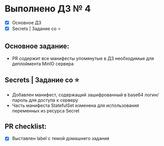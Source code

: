 # Выполнено ДЗ № 4
 - [x] Основное ДЗ
 - [x] Secrets | Задание со ⭐

## Основное задание:
 - PR содержит все манифесты упомянутые в ДЗ необходимые для деплоймента MinIO сервера

## Secrets | Задание со ⭐
 - Добавлен манифест, содержащий зашифрованный в base64 логин/пароль для доступа к серверу
 - Часть манифеста StatefulSet изменена для использования переменных из ресурса Secret

## PR checklist:
 - [x] Выставлен label с темой домашнего задания
